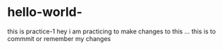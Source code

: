 # hello-world-
this is practice-1 
hey i am practicing to make changes to this ...
this is to commmit or remember my changes 
